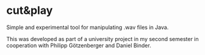 # cut&play
Simple and experimental tool for manipulating .wav files in Java.

This was developed as part of a university project in my second semester in cooperation with Philipp Götzenberger and Daniel Binder.
